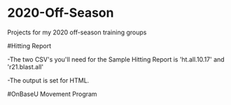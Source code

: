 # 2020-Off-Season
Projects for my 2020 off-season training groups

#Hitting Report

-The two CSV's you'll need for the Sample Hitting Report is 'ht.all.10.17' and 'r21.blast.all'

-The output is set for HTML.

#OnBaseU Movement Program
